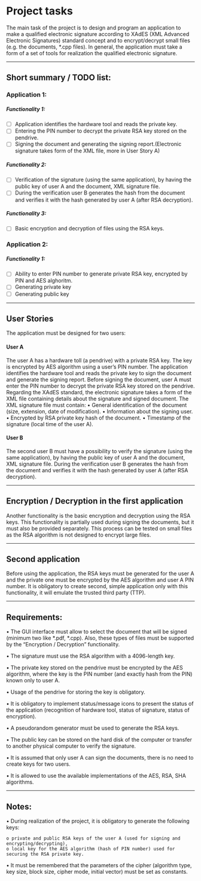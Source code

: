 # Project tasks

The main task of the project is to design and program an application to make a
qualified electronic signature according to XAdES (XML Advanced Electronic
Signatures) standard concept and to encrypt/decrypt small files (e.g. the documents,
*.cpp files). In general, the application must take a form of a set of tools for realization
the qualified electronic signature.
__________________________________________________________________________________
## Short summary / TODO list:
### Application 1:
##### Functionality 1:
- [ ] Application identifies the hardware tool and reads the private key.
- [ ] Entering the PIN number to decrypt the private RSA key stored on the pendrive.
- [ ] Signing the document and generating the signing report.(Electronic signature takes form of the XML file, more in User Story A)
##### Functionality 2:
- [ ] Verification of the signature (using the same application), by having the public key of user A and the document, XML signature file.
- [ ] During the verification user B generates the hash from the document and verifies it with the hash generated by user A (after RSA decryption).
##### Functionality 3:
- [ ] Basic encryption and decryption of files using the RSA keys.
### Application 2:
##### Functionality 1:
- [ ] Ability to enter PIN number to generate private RSA key, encrypted by PIN and AES alghoritm.
- [ ] Generating private key
- [ ] Generating public key
__________________________________________________________________________________
## User Stories
The application must be designed for two users:
#### User A

The user A has a hardware toll (a pendrive) with a private RSA key. The key is
encrypted by AES algorithm using a user’s PIN number. The application identifies the
hardware tool and reads the private key to sign the document and generate the signing report. Before signing the document, user A must enter the PIN number to decrypt the
private RSA key stored on the pendrive. Regarding the XAdES standard, the electronic
signature takes a form of the XML file containing details about the signature and signed
document. The XML signature file must contain:
• General identification of the document (size, extension, date of modification).
• Information about the signing user.
• Encrypted by RSA private key hash of the document.
• Timestamp of the signature (local time of the user A).
#### User B

The second user B must have a possibility to verify the signature (using the same
application), by having the public key of user A and the document, XML signature file.
During the verification user B generates the hash from the document and verifies it
with the hash generated by user A (after RSA decryption).
__________________________________________________________________________________
## Encryption / Decryption in the first application

Another functionality is the basic encryption and decryption using the RSA keys.
This functionality is partially used during signing the documents, but it must also be
provided separately. This process can be tested on small files as the RSA algorithm is
not designed to encrypt large files.
__________________________________________________________________________________
## Second application

Before using the application, the RSA keys must be generated for the user A and
the private one must be encrypted by the AES algorithm and user A PIN number. It is
obligatory to create second, simple application only with this functionality, it will emulate
the trusted third party (TTP).
__________________________________________________________________________________
## Requirements:
• The GUI interface must allow to select the document that will be signed
(minimum two like *.pdf, *.cpp). Also, these types of files must be supported by
the “Encryption / Decryption” functionality.

• The signature must use the RSA algorithm with a 4096-length key.

• The private key stored on the pendrive must be encrypted by the AES algorithm,
where the key is the PIN number (and exactly hash from the PIN) known only
to user A.

• Usage of the pendrive for storing the key is obligatory.

• It is obligatory to implement status/message icons to present the status of the
application (recognition of hardware tool, status of signature, status of
encryption).

• A pseudorandom generator must be used to generate the RSA keys.

• The public key can be stored on the hard disk of the computer or transfer to
another physical computer to verify the signature.

• It is assumed that only user A can sign the documents, there is no need to create
keys for two users.

• It is allowed to use the available implementations of the AES, RSA, SHA
algorithms.
__________________________________________________________________________________
## Notes:
• During realization of the project, it is obligatory to generate the following keys:

    o private and public RSA keys of the user A (used for signing and encrypting/decrypting),
    o local key for the AES algorithm (hash of PIN number) used for securing the RSA private key.
• It must be remembered that the parameters of the cipher (algorithm type, key
size, block size, cipher mode, initial vector) must be set as constants.